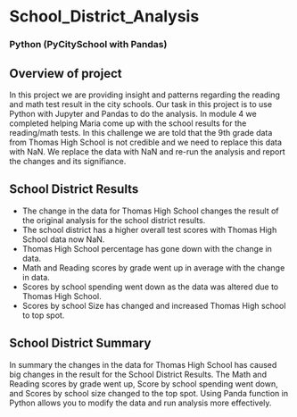 # School_District_Analysis
### Python (PyCitySchool with Pandas)

## Overview of project
In this project we are providing insight and patterns regarding the reading and math test result in the city schools. Our task in this project is to use Python with Jupyter and Pandas to do the analysis. In module 4 we completed helping Maria come up with the school results for the reading/math tests. In this challenge we are told that the 9th grade data from Thomas High School is not credible and we need to replace this data with NaN. We replace the data with NaN and re-run the analysis and report the changes and its signifiance. 

## School District Results

* The change in the data for Thomas High School changes the result of the original analysis for the school district results. 
* The school district has a higher overall test scores with Thomas High School data now NaN. 
* Thomas High School percentage has gone down with the change in data.  
* Math and Reading scores by grade went up in average with the change in data. 
* Scores by school spending went down as the data was altered due to Thomas High School.  
* Scores by school Size has changed and increased Thomas High school to top spot. 

## School District Summary

In summary the changes in the data for Thomas High School has caused big changes in the result for the School District Results. The Math and Reading scores by grade went up, Score by school spending went down, and Scores by school size changed to the top spot. Using Panda function in Python allows you to modify the data and run analysis more effectively. 

